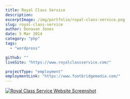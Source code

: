 ```yaml
---
title: Royal Class Service
description:
excerptImage: /img/portfolio/royal-class-service.png
slug: royal-class-service
author: Donavan Jones
date: 5 Mar 2014
category: "php"
tags:
  - "wordpress"

github: ""
liveSite: "https://www.royalclassservice.com/"

projectType: "employment"
employmentLink: "https://www.footbridgemedia.com/"
---
```


<a href="https://www.royalclassservice.com/" target="_blank" rel="noopener noreferrer">
  <img src="/img/portfolio/royal-class-service-full.png" alt="Royal Class Service Website Screenshot" />
</a>
